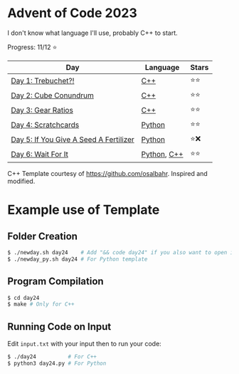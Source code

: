 # Advent of Code 2023

I don't know what language I'll use, probably C++ to start.

Progress: 11/12 ⭐

| Day                                                                           | Language                                         | Stars |
| ----------------------------------------------------------------------------- | ------------------------------------------------ | ----- |
| [Day 1: Trebuchet?!](https://adventofcode.com/2023/day/1)                     | [C++](./day1/day1.cpp)                           | ⭐⭐  |
| [Day 2: Cube Conundrum](https://adventofcode.com/2023/day/2)                  | [C++](./day2/day2.cpp)                           | ⭐⭐  |
| [Day 3: Gear Ratios](https://adventofcode.com/2023/day/3)                     | [C++](./day3/day3.cpp)                           | ⭐⭐  |
| [Day 4: Scratchcards](https://adventofcode.com/2023/day/4)                    | [Python](./day4/day4.py)                         | ⭐⭐  |
| [Day 5: If You Give A Seed A Fertilizer](https://adventofcode.com/2023/day/5) | [Python](./day5/day5.py)                         | ⭐❌  |
| [Day 6: Wait For It](https://adventofcode.com/2023/day/6)                     | [Python](./day6/day6.py), [C++](./day6/day6.cpp) | ⭐⭐  |

C++ Template courtesy of https://github.com/osalbahr. Inspired and modified.

# Example use of Template

## Folder Creation

```bash
$ ./newday.sh day24    # Add "&& code day24" if you also want to open it in Visual Studio Code
$ ./newday_py.sh day24 # For Python template
```

## Program Compilation

```bash
$ cd day24
$ make # Only for C++
```

## Running Code on Input

Edit `input.txt` with your input then to run your code:

```bash
$ ./day24          # For C++
$ python3 day24.py # For Python
```
